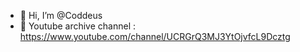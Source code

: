 - 👋 Hi, I’m @Coddeus
- 🎨 Youtube archive channel : https://www.youtube.com/channel/UCRGrQ3MJ3YtOjvfcL9Dcztg

<!---
Coddeus/Coddeus is a ✨ special ✨ repository because its `README.md` (this file) appears on your GitHub profile.
You can click the Preview link to take a look at your changes.
--->
